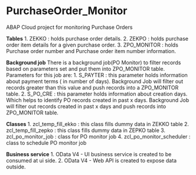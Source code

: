 # PurchaseOrder_Monitor
ABAP Cloud project for monitoring Purchase Orders

**Tables**
	1. ZEKKO : holds purchase order details.
	2. ZEKPO : holds purchase order item details for a given purchase order.
	3. ZPO_MONITOR : holds Purchase order number and Purchase order item number information.
 
**Background job**
There is a background job(PO Monitor) to filter records based on parameters set and put them into ZPO_MONITOR table. Parameters for this job are:
	1. S_PAYTER : this parameter holds information about payment terms ( in number of days). Background Job will filter out records greater than this value and push records into a ZPO_MONITOR table.
	2. S_PO_CRE : this parameter holds information about creation days. Which helps to identify PO records created in past x days. Background Job will filter out records created in past x days and push records into ZPO_MONITOR table.

**Classes**
	1. zcl_temp_fill_ekko : this class fills dummy data in ZEKKO table
	2. zcl_temp_fill_zepko : this class fills dummy data in ZEPKO table
	3. zcl_po_monitor_job : class for PO monitor job
	4. zcl_po_monitor_scheduler : class to schedule PO monitor job
 
**Business service**
	1. OData V4 - UI business service is created to be consumed at ui side.
	2. OData V4 - Web API is created to expose data outside.


